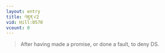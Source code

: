 ```yaml
---
layout: entry
title: འཇུན་√2
vid: Hill:0570
vcount: 0
---
```


> After having made a promise, or done a fault, to deny DS\.

